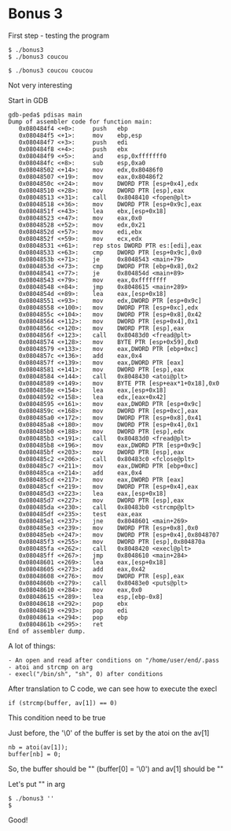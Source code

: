 # Bonus 3

First step - testing the program

	$ ./bonus3
	$ ./bonus3 coucou

	$ ./bonus3 coucou coucou

Not very interesting

Start in GDB

	gdb-peda$ pdisas main
	Dump of assembler code for function main:
	   0x080484f4 <+0>:		push   ebp
	   0x080484f5 <+1>:		mov    ebp,esp
	   0x080484f7 <+3>:		push   edi
	   0x080484f8 <+4>:		push   ebx
	   0x080484f9 <+5>:		and    esp,0xfffffff0
	   0x080484fc <+8>:		sub    esp,0xa0
	   0x08048502 <+14>:	mov    edx,0x80486f0
	   0x08048507 <+19>:	mov    eax,0x80486f2
	   0x0804850c <+24>:	mov    DWORD PTR [esp+0x4],edx
	   0x08048510 <+28>:	mov    DWORD PTR [esp],eax
	   0x08048513 <+31>:	call   0x8048410 <fopen@plt>
	   0x08048518 <+36>:	mov    DWORD PTR [esp+0x9c],eax
	   0x0804851f <+43>:	lea    ebx,[esp+0x18]
	   0x08048523 <+47>:	mov    eax,0x0
	   0x08048528 <+52>:	mov    edx,0x21
	   0x0804852d <+57>:	mov    edi,ebx
	   0x0804852f <+59>:	mov    ecx,edx
	   0x08048531 <+61>:	rep stos DWORD PTR es:[edi],eax
	   0x08048533 <+63>:	cmp    DWORD PTR [esp+0x9c],0x0
	   0x0804853b <+71>:	je     0x8048543 <main+79>
	   0x0804853d <+73>:	cmp    DWORD PTR [ebp+0x8],0x2
	   0x08048541 <+77>:	je     0x804854d <main+89>
	   0x08048543 <+79>:	mov    eax,0xffffffff
	   0x08048548 <+84>:	jmp    0x8048615 <main+289>
	   0x0804854d <+89>:	lea    eax,[esp+0x18]
	   0x08048551 <+93>:	mov    edx,DWORD PTR [esp+0x9c]
	   0x08048558 <+100>:	mov    DWORD PTR [esp+0xc],edx
	   0x0804855c <+104>:	mov    DWORD PTR [esp+0x8],0x42
	   0x08048564 <+112>:	mov    DWORD PTR [esp+0x4],0x1
	   0x0804856c <+120>:	mov    DWORD PTR [esp],eax
	   0x0804856f <+123>:	call   0x80483d0 <fread@plt>
	   0x08048574 <+128>:	mov    BYTE PTR [esp+0x59],0x0
	   0x08048579 <+133>:	mov    eax,DWORD PTR [ebp+0xc]
	   0x0804857c <+136>:	add    eax,0x4
	   0x0804857f <+139>:	mov    eax,DWORD PTR [eax]
	   0x08048581 <+141>:	mov    DWORD PTR [esp],eax
	   0x08048584 <+144>:	call   0x8048430 <atoi@plt>
	   0x08048589 <+149>:	mov    BYTE PTR [esp+eax*1+0x18],0x0
	   0x0804858e <+154>:	lea    eax,[esp+0x18]
	   0x08048592 <+158>:	lea    edx,[eax+0x42]
	   0x08048595 <+161>:	mov    eax,DWORD PTR [esp+0x9c]
	   0x0804859c <+168>:	mov    DWORD PTR [esp+0xc],eax
	   0x080485a0 <+172>:	mov    DWORD PTR [esp+0x8],0x41
	   0x080485a8 <+180>:	mov    DWORD PTR [esp+0x4],0x1
	   0x080485b0 <+188>:	mov    DWORD PTR [esp],edx
	   0x080485b3 <+191>:	call   0x80483d0 <fread@plt>
	   0x080485b8 <+196>:	mov    eax,DWORD PTR [esp+0x9c]
	   0x080485bf <+203>:	mov    DWORD PTR [esp],eax
	   0x080485c2 <+206>:	call   0x80483c0 <fclose@plt>
	   0x080485c7 <+211>:	mov    eax,DWORD PTR [ebp+0xc]
	   0x080485ca <+214>:	add    eax,0x4
	   0x080485cd <+217>:	mov    eax,DWORD PTR [eax]
	   0x080485cf <+219>:	mov    DWORD PTR [esp+0x4],eax
	   0x080485d3 <+223>:	lea    eax,[esp+0x18]
	   0x080485d7 <+227>:	mov    DWORD PTR [esp],eax
	   0x080485da <+230>:	call   0x80483b0 <strcmp@plt>
	   0x080485df <+235>:	test   eax,eax
	   0x080485e1 <+237>:	jne    0x8048601 <main+269>
	   0x080485e3 <+239>:	mov    DWORD PTR [esp+0x8],0x0
	   0x080485eb <+247>:	mov    DWORD PTR [esp+0x4],0x8048707
	   0x080485f3 <+255>:	mov    DWORD PTR [esp],0x804870a
	   0x080485fa <+262>:	call   0x8048420 <execl@plt>
	   0x080485ff <+267>:	jmp    0x8048610 <main+284>
	   0x08048601 <+269>:	lea    eax,[esp+0x18]
	   0x08048605 <+273>:	add    eax,0x42
	   0x08048608 <+276>:	mov    DWORD PTR [esp],eax
	   0x0804860b <+279>:	call   0x80483e0 <puts@plt>
	   0x08048610 <+284>:	mov    eax,0x0
	   0x08048615 <+289>:	lea    esp,[ebp-0x8]
	   0x08048618 <+292>:	pop    ebx
	   0x08048619 <+293>:	pop    edi
	   0x0804861a <+294>:	pop    ebp
	   0x0804861b <+295>:	ret
	End of assembler dump.

A lot of things:

	- An open and read after conditions on "/home/user/end/.pass
	- atoi and strcmp on arg
	- execl("/bin/sh", "sh", 0) after conditions

After translation to C code, we can see how to execute the execl

	if (strcmp(buffer, av[1]) == 0)

This condition need to be true

Just before, the '\0' of the buffer is set by the atoi on the av[1]


	nb = atoi(av[1]);
	buffer[nb] = 0;

So, the buffer should be "" (buffer[0] = '\0') and av[1] should be ""

Let's put "" in arg

	$ ./bonus3 ''
	$

Good!
